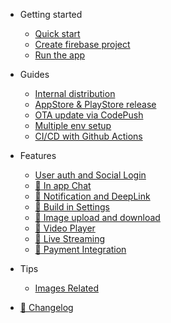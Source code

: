 - Getting started

  - [Quick start](start/quickstart.md)
  - [Create firebase project](start/firebase-configure.md)
  - [Run the app](start/run-the-app.md)

- Guides

  - [Internal distribution](guides/internal-distribution.md)
  - [AppStore & PlayStore release](guides/stores-release.md)
  - [OTA update via CodePush](guides/codepush.md)
  - [Multiple env setup](guides/multiple-env.md)
  - [CI/CD with Github Actions](guides/cicd.md)

- Features

  - [User auth and Social Login](features/social.md)
  - [:construction: In app Chat](wip.md)
  - [:construction: Notification and DeepLink](wip.md)
  - [:construction: Build in Settings](wip.md)
  - [:construction: Image upload and download](wip.md)
  - [:construction: Video Player](wip.md)
  - [:construction: Live Streaming](wip.md)
  - [:construction: Payment Integration](wip.md)

- Tips

  - [Images Related](tips/image.md)

- [:construction: Changelog](wip.md)
